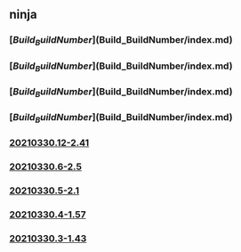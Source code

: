 ## ninja

### [$Build_BuildNumber]($Build_BuildNumber/index.md)
### [$Build_BuildNumber]($Build_BuildNumber/index.md)
### [$Build_BuildNumber]($Build_BuildNumber/index.md)
### [$Build_BuildNumber]($Build_BuildNumber/index.md)
### [20210330.12-2.41](20210330.12-2.41/index.md)
### [20210330.6-2.5](20210330.6-2.5/index.md)
### [20210330.5-2.1](lld-dep/ninja/20210330.5-2.1/index.md)
### [20210330.4-1.57](lld-dep/ninja/20210330.4-1.57/index.md)
### [20210330.3-1.43](lld-dep/ninja/20210330.3-1.43/index.html)

